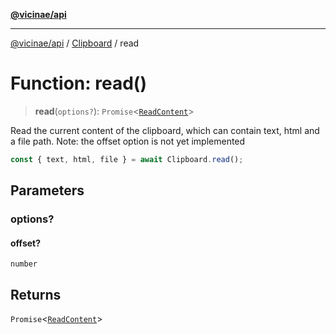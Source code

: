 [**@vicinae/api**](../../../../README.md)

***

[@vicinae/api](../../../../README.md) / [Clipboard](../README.md) / read

# Function: read()

> **read**(`options?`): `Promise`\<[`ReadContent`](../type-aliases/ReadContent.md)\>

Read the current content of the clipboard, which can contain text, html and a file path.
Note: the offset option is not yet implemented

```ts
const { text, html, file } = await Clipboard.read();
```

## Parameters

### options?

#### offset?

`number`

## Returns

`Promise`\<[`ReadContent`](../type-aliases/ReadContent.md)\>
